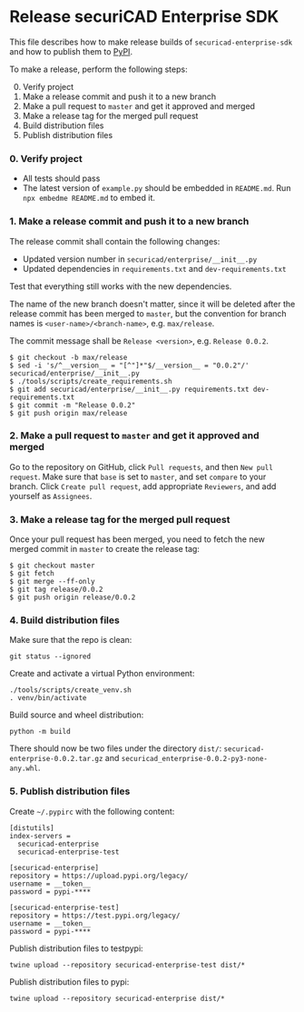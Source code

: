# Release securiCAD Enterprise SDK

This file describes how to make release builds of `securicad-enterprise-sdk` and how to publish them to [PyPI](https://pypi.org).

To make a release, perform the following steps:

0. Verify project
1. Make a release commit and push it to a new branch
2. Make a pull request to `master` and get it approved and merged
3. Make a release tag for the merged pull request
4. Build distribution files
5. Publish distribution files

### 0. Verify project

* All tests should pass
* The latest version of `example.py` should be embedded in `README.md`. Run `npx embedme README.md` to embed it.

### 1. Make a release commit and push it to a new branch

The release commit shall contain the following changes:

- Updated version number in `securicad/enterprise/__init__.py`
- Updated dependencies in `requirements.txt` and `dev-requirements.txt`

Test that everything still works with the new dependencies.

The name of the new branch doesn't matter, since it will be deleted after the release commit has been merged to `master`, but the convention for branch names is `<user-name>/<branch-name>`, e.g. `max/release`.

The commit message shall be `Release <version>`, e.g. `Release 0.0.2`.

```
$ git checkout -b max/release
$ sed -i 's/^__version__ = "[^"]*"$/__version__ = "0.0.2"/' securicad/enterprise/__init__.py
$ ./tools/scripts/create_requirements.sh
$ git add securicad/enterprise/__init__.py requirements.txt dev-requirements.txt
$ git commit -m "Release 0.0.2"
$ git push origin max/release
```

### 2. Make a pull request to `master` and get it approved and merged

Go to the repository on GitHub, click `Pull requests`, and then `New pull request`. Make sure that `base` is set to `master`, and set `compare` to your branch. Click `Create pull request`, add appropriate `Reviewers`, and add yourself as `Assignees`.

### 3. Make a release tag for the merged pull request

Once your pull request has been merged, you need to fetch the new merged commit in `master` to create the release tag:

```
$ git checkout master
$ git fetch
$ git merge --ff-only
$ git tag release/0.0.2
$ git push origin release/0.0.2
```

### 4. Build distribution files

Make sure that the repo is clean:

```
git status --ignored
```

Create and activate a virtual Python environment:

```
./tools/scripts/create_venv.sh
. venv/bin/activate
```

Build source and wheel distribution:

```
python -m build
```

There should now be two files under the directory `dist/`: `securicad-enterprise-0.0.2.tar.gz` and `securicad_enterprise-0.0.2-py3-none-any.whl`.

### 5. Publish distribution files

Create `~/.pypirc` with the following content:

```
[distutils]
index-servers =
  securicad-enterprise
  securicad-enterprise-test

[securicad-enterprise]
repository = https://upload.pypi.org/legacy/
username = __token__
password = pypi-****

[securicad-enterprise-test]
repository = https://test.pypi.org/legacy/
username = __token__
password = pypi-****
```

Publish distribution files to testpypi:

```
twine upload --repository securicad-enterprise-test dist/*
```

Publish distribution files to pypi:

```
twine upload --repository securicad-enterprise dist/*
```
